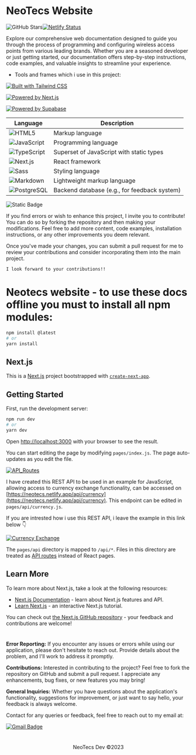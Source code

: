 # NeoTecs Website
![GitHub Stars](https://img.shields.io/github/stars/solidsnk86/NeoTecs.svg?style=social)[![Netlify Status](https://api.netlify.com/api/v1/badges/206087bc-35c5-4333-a3e1-0c9e688e1953/deploy-status)](https://app.netlify.com/sites/neotecs/deploys)

Explore our comprehensive web documentation designed to guide you through the process of programming and configuring wireless access points from various leading brands. Whether you are a seasoned developer or just getting started, our documentation offers step-by-step instructions, code examples, and valuable insights to streamline your experience. 

- Tools and frames which i use in this project:

[![Built with Tailwind CSS](https://img.shields.io/badge/Built_with-Tailwind_CSS-38B2AC?style=flat&logo=tailwind-css&logoColor=white)](https://tailwindcss.com/)

[![Powered by Next.js](https://img.shields.io/badge/Powered_by-Next.js-000000?style=flat&logo=next.js&logoColor=white)](https://nextjs.org/)

[![Powered by Supabase](https://img.shields.io/badge/Powered_by-Supabase-336791?style=flat&logo=supabase&logoColor=white)](https://supabase.io/)


| Language                                                                                            | Description                                 |
| ---------------------------------------------------------------------------------------------------- | ------------------------------------------- |
| ![HTML5](https://img.shields.io/badge/HTML5-%23E34F26.svg?logo=html5&logoColor=white)                | Markup language                             |
| ![JavaScript](https://img.shields.io/badge/JavaScript-%23F7DF1E.svg?logo=javascript&logoColor=black) | Programming language                        |
| ![TypeScript](https://img.shields.io/badge/TypeScript-%23007ACC.svg?logo=typescript&logoColor=white) | Superset of JavaScript with static types     |
| ![Next.js](https://img.shields.io/badge/Next.js-%23E34F26.svg?logo=next.js&logoColor=white)          | React framework                             |
| ![Sass](https://img.shields.io/badge/Sass-%23CC6699.svg?logo=sass&logoColor=white)                   | Styling language                            |
| ![Markdown](https://img.shields.io/badge/Markdown-%23000000.svg?logo=markdown&logoColor=white)       | Lightweight markup language                 |
| ![PostgreSQL](https://img.shields.io/badge/PostgreSQL-%23336791.svg?logo=postgresql&logoColor=white) | Backend database (e.g., for feedback system) |



![Static Badge](https://img.shields.io/badge/CONTRIBUTIONS-EC4899)

If you find errors or wish to enhance this project, I invite you to contribute! You can do so by forking the repository and then making your modifications. Feel free to add more content, code examples, installation instructions, or any other improvements you deem relevant.

Once you've made your changes, you can submit a pull request for me to review your contributions and consider incorporating them into the main project.

`I look forward to your contributions!!`

# Neotecs website - to use these docs offline you must to install all npm modules:

```bash
npm install @latest
# or
yarn install
```

## Next.js

This is a [Next.js](https://nextjs.org/) project bootstrapped with [`create-next-app`](https://github.com/vercel/next.js/tree/canary/packages/create-next-app).

## Getting Started

First, run the development server:

```bash
npm run dev
# or
yarn dev
```

Open [http://localhost:3000](http://localhost:3000) with your browser to see the result.

You can start editing the page by modifying `pages/index.js`. The page auto-updates as you edit the file.

[![API_Routes](https://img.shields.io/badge/API-Routes-lime)](https://nextjs.org/docs/api-routes/introduction) 

I have created this REST API to be used in an example for JavaScript, allowing access to currency exchange functionality, can be accessed on [https://neotecs.netlify.app/api/currency](https://neotecs.netlify.app/api/currency). This endpoint can be edited in `pages/api/currency.js`.

 If you are intrested how i use this REST API, i leave the example in this link below 👇


[![Currency Exchange](https://img.shields.io/badge/Currency-Exchange-gold)](https://neotecs.netlify.app/docs/javascript#convertir-divisas)



The `pages/api` directory is mapped to `/api/*`. Files in this directory are treated as [API routes](https://nextjs.org/docs/api-routes/introduction) instead of React pages.

## Learn More

To learn more about Next.js, take a look at the following resources:

- [Next.js Documentation](https://nextjs.org/docs) - learn about Next.js features and API.
- [Learn Next.js](https://nextjs.org/learn) - an interactive Next.js tutorial.

You can check out [the Next.js GitHub repository](https://github.com/vercel/next.js/) - your feedback and contributions are welcome!

#

<p>
  <strong>Error Reporting:</strong> If you encounter any issues or errors while using our application, please don't hesitate to reach out. Provide details about the problem, and I'll work to address it promptly.
</p>
<p>
  <strong>Contributions:</strong> Interested in contributing to the project? Feel free to fork the repository on GitHub and submit a pull request. I appreciate any enhancements, bug fixes, or new features you may bring!
</p>
<p>
  <strong>General Inquiries:</strong> Whether you have questions about the application's functionality, suggestions for improvement, or just want to say hello, your feedback is always welcome.
</p>

<p>Contact for any queries or feedback, feel free to reach out to my email at:</p>

[![Gmail Badge](https://img.shields.io/badge/-calcagni.gabriel86@gmail.com-d14836?style=flat&logo=Gmail&logoColor=white&link=mailto:mailto:calcagni.gabriel86@gmail.com)](mailto:calcagni.gabriel86@gmail.com)

#

<div align="center">
  <p>NeoTecs Dev ©2023</p>
</div>
